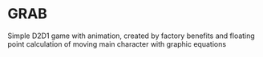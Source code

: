 # GRAB
Simple D2D1 game with animation, 
created by factory benefits
and floating point calculation
of moving main character with
graphic equations
